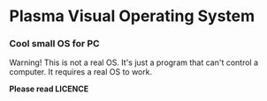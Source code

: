 # Plasma Visual Operating System

### Cool small OS for PC

Warning! This is not a real OS. It's just a program that can't control a computer. It requires a real OS to work.

**Please read LICENCE**
